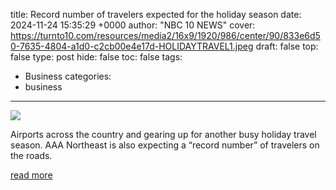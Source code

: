 title: Record number of travelers expected for the holiday season
date: 2024-11-24 15:35:29 +0000
author: "NBC 10 NEWS"
cover: https://turnto10.com/resources/media2/16x9/1920/986/center/90/833e6d50-7635-4804-a1d0-c2cb00e4e17d-HOLIDAYTRAVEL1.jpeg
draft: false
top: false
type: post
hide: false
toc: false
tags:
  - Business
categories:
  - business
---

![](https://turnto10.com/resources/media2/16x9/1920/986/center/90/833e6d50-7635-4804-a1d0-c2cb00e4e17d-HOLIDAYTRAVEL1.jpeg)

Airports across the country and gearing up for another busy holiday travel season. AAA Northeast is also expecting a “record number” of travelers on the roads.

[read more](https://turnto10.com/news/local/record-number-of-travelers-expected-for-the-holiday-season)
